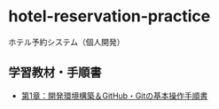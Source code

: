 # hotel-reservation-practice
ホテル予約システム（個人開発）  

## 学習教材・手順書

- [第1章：開発環境構築＆GitHub・Gitの基本操作手順書](docs/step01_environment_setup.md)
